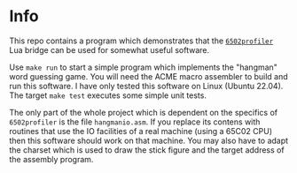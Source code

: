 # Info

This repo contains a program which demonstrates that the [`6502profiler`](https://github.com/rmsk2/6502profiler) Lua bridge 
can be used for somewhat useful software.

Use `make run` to start a simple program which implements the "hangman" word guessing game. You will need the ACME macro assembler
to build and run this software. I have only tested this software on Linux (Ubuntu 22.04). The target `make test` executes some simple 
unit tests. 

The only part of the whole project which is dependent on the specifics of `6502profiler` is the file `hangmanio.asm`. If you replace 
its contens with routines that use the IO facilities of a real machine (using a 65C02 CPU) then this software should work on that 
machine. You may also have to adapt the charset which is used to draw the stick figure and the target address of the assembly program.